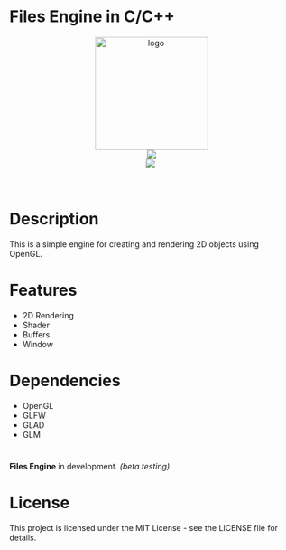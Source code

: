 # Files Engine in C/C++


<p align="center">
    <img src="https://github.com/shawarmateam/cfiles-engine/blob/main/assets/textures/logo200x200.png" alt="logo" width="200">
    </br>
    <a href="https://github.com/shawarmateam/cfiles-engine/blob/main/LICENSE">
    <img src="https://img.shields.io/github/license/shawarmateam/cfiles-engine?style=for-the-badge">
    </a>
    </br>
    <img src="https://img.shields.io/github/repo-size/shawarmateam/cfiles-engine?style=for-the-badge">
    <img src="https://img.shields.io/depfu/dependencies/github/shawarmateam/cfiles-engine?style=for-the-badge" alt="">
</p>
</br>

# Description

This is a simple engine for creating and rendering 2D objects using OpenGL.

# Features

- 2D Rendering
- Shader
- Buffers
- Window

# Dependencies

- OpenGL
- GLFW
- GLAD
- GLM

#

**Files Engine** in development. *(beta testing)*.

# License

This project is licensed under the MIT License - see the LICENSE file for details.
